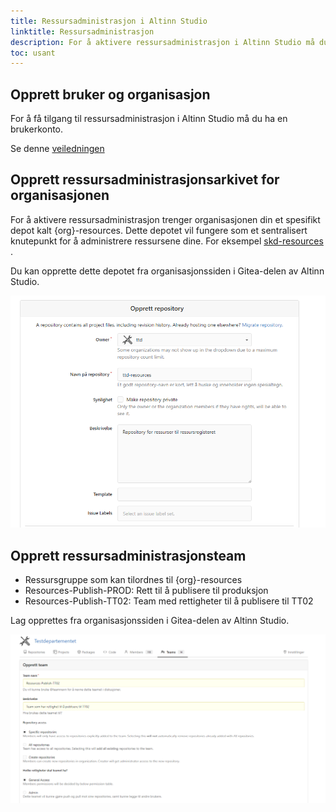 ```yaml
---
title: Ressursadministrasjon i Altinn Studio
linktitle: Ressursadministrasjon
description: For å aktivere ressursadministrasjon i Altinn Studio må du og din organisasjon følge noen få trinn.
toc: usant
---
```


## Opprett bruker og organisasjon

For å få tilgang til ressursadministrasjon i Altinn Studio må du ha en brukerkonto.

Se denne [veiledningen](../../../altinn-studio/getting-started/create-user/)

## Opprett ressursadministrasjonsarkivet for organisasjonen

For å aktivere ressursadministrasjon trenger organisasjonen din et spesifikt depot kalt {org}-resources. Dette depotet vil fungere som et sentralisert knutepunkt for å administrere ressursene dine. For eksempel [skd-resources](https://altinn.studio/repos/skd/skd-resources) .

Du kan opprette dette depotet fra organisasjonssiden i Gitea-delen av Altinn Studio.

![Repo](repocreation.png)

## Opprett ressursadministrasjonsteam

- Ressursgruppe som kan tilordnes til {org}-resources
- Resources-Publish-PROD: Rett til å publisere til produksjon
- Resources-Publish-TT02: Team med rettigheter til å publisere til TT02

Lag opprettes fra organisasjonssiden i Gitea-delen av Altinn Studio.

![Teams](teamscreation_1.png)
